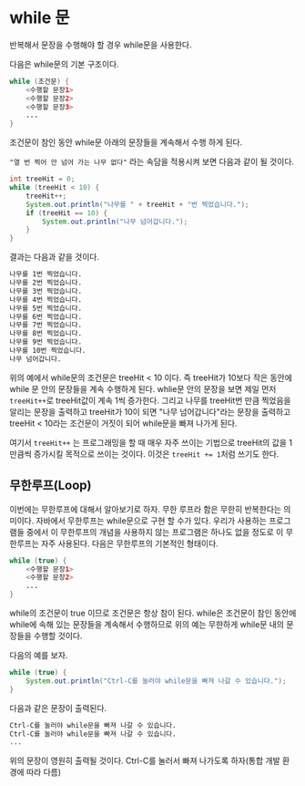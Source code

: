 # while 문

반복해서 문장을 수행해야 할 경우 while문을 사용한다.

다음은 while문의 기본 구조이다.

```java
while (조건문) {
    <수행할 문장1>
    <수행할 문장2>
    <수행할 문장3>
    ...
}
```

조건문이 참인 동안 while문 아래의 문장들을 계속해서 수행 하게 된다.

`"열 번 찍어 안 넘어 가는 나무 없다"` 라는 속담을 적용시켜 보면 다음과 같이 될 것이다.

```java
int treeHit = 0;
while (treeHit < 10) {
    treeHit++;
    System.out.println("나무를 " + treeHit + "번 찍었습니다.");
    if (treeHit == 10) {
        System.out.println("나무 넘어갑니다.");
    }
}
```

결과는 다음과 같을 것이다.

```bash
나무를 1번 찍었습니다.
나무를 2번 찍었습니다.
나무를 3번 찍었습니다.
나무를 4번 찍었습니다.
나무를 5번 찍었습니다.
나무를 6번 찍었습니다.
나무를 7번 찍었습니다.
나무를 8번 찍었습니다.
나무를 9번 찍었습니다.
나무를 10번 찍었습니다.
나무 넘어갑니다.
```

위의 예에서 while문의 조건문은 treeHit < 10 이다. 즉 treeHit가 10보다 작은 동안에 while 문 안의 문장들을 계속 수행하게 된다. whlie문 안의 문장을 보면 제일 먼저 `treeHit++`로 treeHit값이 계속 1씩 증가한다. 그리고 나무를 treeHit번 만큼 찍었음을 알리는 문장을 출력하고 treeHit가 10이 되면 "나무 넘어갑니다"라는 문장을 출력하고 treeHit < 10라는 조건문이 거짓이 되어 while문을 빠져 나가게 된다.

여기서 `treeHit++` 는 프로그래밍을 할 때 매우 자주 쓰이는 기법으로 treeHit의 값을 1만큼씩 증가시킬 목적으로 쓰이는 것이다. 이것은 `treeHit += 1`처럼 쓰기도 한다.

## 무한루프(Loop)

이번에는 무한루프에 대해서 알아보기로 하자. 무한 루프라 함은 무한히 반복한다는 의미이다. 자바에서 무한루프는 while문으로 구현 할 수가 있다. 우리가 사용하는 프로그램들 중에서 이 무한루프의 개념을 사용하지 않는 프로그램은 하나도 없을 정도로 이 무한루프는 자주 사용된다. 다음은 무한루프의 기본적인 형태이다.

```java
while (true) {
    <수행할 문장1>
    <수행할 문장2>
    ...
}
```

while의 조건문이 true 이므로 조건문은 항상 참이 된다. while은 조건문이 참인 동안에 while에 속해 있는 문장들을 계속해서 수행하므로 위의 예는 무한하게 while문 내의 문장들을 수행할 것이다.

다음의 예를 보자.

```java
while (true) {
    System.out.println("Ctrl-C를 눌러야 while문을 빠져 나갈 수 있습니다.");
}
```

다음과 같은 문장이 출력된다.

```bash
Ctrl-C를 눌러야 while문을 빠져 나갈 수 있습니다.
Ctrl-C를 눌러야 while문을 빠져 나갈 수 있습니다.
...
```

위의 문장이 영원히 출력될 것이다. Ctrl-C를 눌러서 빠져 나가도록 하자(통합 개발 환경에 따라 다름)
